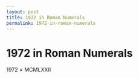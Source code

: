 ```yaml
---
layout: post
title: 1972 in Roman Numerals
permalink: 1972-in-roman-numerals
---
```


# 1972 in Roman Numerals

1972 = MCMLXXII
